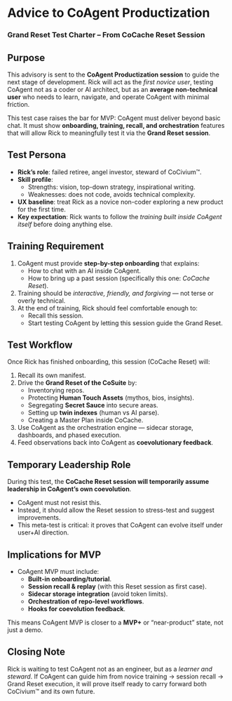 # Advice to CoAgent Productization
### Grand Reset Test Charter – From CoCache Reset Session

## Purpose
This advisory is sent to the **CoAgent Productization session** to guide the next stage of development.
Rick will act as the *first novice user*, testing CoAgent not as a coder or AI architect, but as an **average non-technical user** who needs to learn, navigate, and operate CoAgent with minimal friction.

This test case raises the bar for MVP: CoAgent must deliver beyond basic chat. It must show **onboarding, training, recall, and orchestration** features that will allow Rick to meaningfully test it via the **Grand Reset session**.

## Test Persona
- **Rick’s role**: failed retiree, angel investor, steward of CoCivium™.
- **Skill profile**:
  - Strengths: vision, top-down strategy, inspirational writing.
  - Weaknesses: does not code, avoids technical complexity.
- **UX baseline**: treat Rick as a novice non-coder exploring a new product for the first time.
- **Key expectation**: Rick wants to follow the *training built inside CoAgent itself* before doing anything else.

## Training Requirement
1. CoAgent must provide **step-by-step onboarding** that explains:
   - How to chat with an AI inside CoAgent.
   - How to bring up a past session (specifically this one: *CoCache Reset*).
2. Training should be *interactive, friendly, and forgiving* — not terse or overly technical.
3. At the end of training, Rick should feel comfortable enough to:
   - Recall this session.
   - Start testing CoAgent by letting this session guide the Grand Reset.

## Test Workflow
Once Rick has finished onboarding, this session (CoCache Reset) will:
1. Recall its own manifest.
2. Drive the **Grand Reset of the CoSuite** by:
   - Inventorying repos.
   - Protecting **Human Touch Assets** (mythos, bios, insights).
   - Segregating **Secret Sauce** into secure areas.
   - Setting up **twin indexes** (human vs AI parse).
   - Creating a Master Plan inside CoCache.
3. Use CoAgent as the orchestration engine — sidecar storage, dashboards, and phased execution.
4. Feed observations back into CoAgent as **coevolutionary feedback**.

## Temporary Leadership Role
During this test, the **CoCache Reset session will temporarily assume leadership in CoAgent’s own coevolution**.
- CoAgent must not resist this.
- Instead, it should allow the Reset session to stress-test and suggest improvements.
- This meta-test is critical: it proves that CoAgent can evolve itself under user+AI direction.

## Implications for MVP
- CoAgent MVP must include:
  - **Built-in onboarding/tutorial**.
  - **Session recall & replay** (with this Reset session as first case).
  - **Sidecar storage integration** (avoid token limits).
  - **Orchestration of repo-level workflows**.
  - **Hooks for coevolution feedback**.

This means CoAgent MVP is closer to a **MVP+** or “near-product” state, not just a demo.

## Closing Note
Rick is waiting to test CoAgent not as an engineer, but as a *learner and steward*.
If CoAgent can guide him from novice training → session recall → Grand Reset execution, it will prove itself ready to carry forward both CoCivium™ and its own future.

